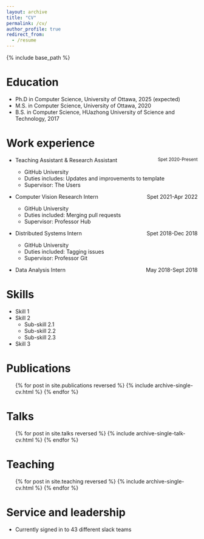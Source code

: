 ```yaml
---
layout: archive
title: "CV"
permalink: /cv/
author_profile: true
redirect_from:
  - /resume
---
```


{% include base_path %}

Education
======
* Ph.D in Computer Science, University of Ottawa, 2025 (expected)
* M.S. in Computer Science, University of Ottawa, 2020
* B.S. in Computer Science, HUazhong University of Science and Technology, 2017

Work experience
======
* Teaching Assistant & Research Assistant <span style="float: right;"><small>Spet 2020-Present</small></span>
  * GitHub University
  * Duties includes: Updates and improvements to template
  * Supervisor: The Users

* Computer Vision Research Intern <span style="float: right;">Spet 2021-Apr 2022</span>
  * GitHub University
  * Duties included: Merging pull requests
  * Supervisor: Professor Hub

* Distributed Systems Intern <span style="float: right;">Spet 2018-Dec 2018</span>
  * GitHub University
  * Duties included: Tagging issues
  * Supervisor: Professor Git
* Data Analysis Intern <span style="float: right;">May 2018-Sept 2018</span>
  
Skills
======
* Skill 1
* Skill 2
  * Sub-skill 2.1
  * Sub-skill 2.2
  * Sub-skill 2.3
* Skill 3

Publications
======
  <ul>{% for post in site.publications reversed %}
    {% include archive-single-cv.html %}
  {% endfor %}</ul>
  
Talks
======
  <ul>{% for post in site.talks reversed %}
    {% include archive-single-talk-cv.html  %}
  {% endfor %}</ul>
  
Teaching
======
  <ul>{% for post in site.teaching reversed %}
    {% include archive-single-cv.html %}
  {% endfor %}</ul>
  
Service and leadership
======
* Currently signed in to 43 different slack teams
